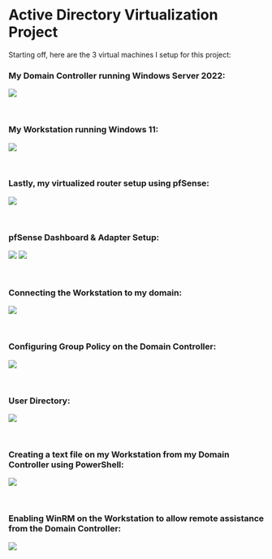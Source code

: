 # Active Directory Virtualization Project

Starting off, here are the 3 virtual machines I setup for this project:

### My Domain Controller running Windows Server 2022:
![](Screenshots/AD_DC_Login_Screen.png)

<br/>

### My Workstation running Windows 11:
![](Screenshots/AD_Win11VM_Login_Screen.png)

<br/>

### Lastly, my virtualized router setup using pfSense:
![](Screenshots/AD_pfSense_VM.png)

<br/>

### pfSense Dashboard & Adapter Setup:
![](Screenshots/AD_pfSense_Dashboard.png)
![](Screenshots/AD_HyperV_pfSense_Config.png)

<br/>

### Connecting the Workstation to my domain:
![](Screenshots/AD_Welcome.png)

<br/>

### Configuring Group Policy on the Domain Controller:
![](Screenshots/AD_DC_Group_Policy.png)

<br/>

### User Directory:
![](Screenshots/AD_DC_Users.png)

<br/>

### Creating a text file on my Workstation from my Domain Controller using PowerShell:
![](Screenshots/AD_Create_File.png)

<br/>

### Enabling WinRM on the Workstation to allow remote assistance from the Domain Controller:
![](Screenshots/AD_Win11-VM_WinRM.png)



